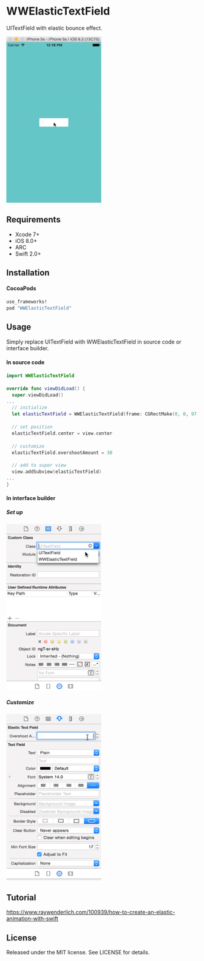 # WWElasticTextField
UITextField with elastic bounce effect.

<p>
  <img src="https://github.com/shuuchen/WWElasticTextField/blob/master/elastic.gif" height="438" width="250" />
</p>

## Requirements

* Xcode 7+
* iOS 8.0+
* ARC
* Swift 2.0+

## Installation

#### CocoaPods

```ruby
use_frameworks!
pod "WWElasticTextField"
```

## Usage

Simply replace UITextField with WWElasticTextField in source code or interface builder.

#### In source code
```swift
import WWElasticTextField

override func viewDidLoad() {
  super.viewDidLoad()
...
  // initialize
  let elasticTextField = WWElasticTextField(frame: CGRectMake(0, 0, 97, 30))
        
  // set position
  elasticTextField.center = view.center
        
  // customize
  elasticTextField.overshootAmount = 30
        
  // add to super view
  view.addSubview(elasticTextField)
...
}
```

#### In interface builder
##### Set up

<p>
  <img src="https://github.com/shuuchen/WWElasticTextField/blob/master/setup.gif" height="438" width="250" />
</p>

##### Customize

<p>
  <img src="https://github.com/shuuchen/WWElasticTextField/blob/master/customize.gif" height="438" width="250" />
</p>

## Tutorial
https://www.raywenderlich.com/100939/how-to-create-an-elastic-animation-with-swift

## License
Released under the MIT license. See LICENSE for details.
